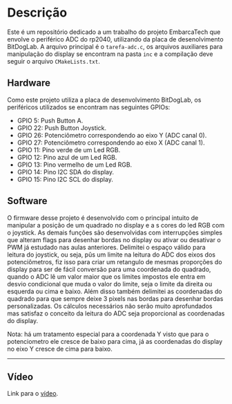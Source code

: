 # Descrição
  Este é um repositório dedicado a um trabalho do projeto EmbarcaTech que envolve o periférico ADC do rp2040, utilizando da placa de desenolvimento BitDogLab. A arquivo principal é o
`tarefa-adc.c`, os arquivos auxiliares para manipulação do display se encontram na pasta `inc` e a compilação deve seguir o arquivo `CMakeLists.txt`.

## Hardware 
  Como este projeto utiliza a placa de desenvolvimento BitDogLab, os periféricos utilizados se encontram nas seguintes GPIOs:
- GPIO 5: Push Button A.
- GPIO 22: Push Button Joystick.
- GPIO 26: Potenciômetro correspondendo ao eixo Y \(ADC canal 0\).
- GPIO 27: Potenciômetro correspondendo ao eixo X \(ADC canal 1\).
- GPIO 11: Pino verde de um Led RGB.
- GPIO 12: Pino azul de um Led RGB.
- GPIO 13: Pino vermelho de um Led RGB.
- GPIO 14: Pino I2C SDA do display.
- GPIO 15: Pino I2C SCL do display.

## Software
  O firmware desse projeto é desenvolvido com o principal intuito de manipular a posição de um quadrado no display e a s cores do led RGB com o joystick. As demais funções são desenvolvidas
com interrupções simples que alteram flags para desenhar bordas no display ou ativar ou desativar o PWM já estudado nas aulas anteriores. Delimitei o espaço válido para leitura do joystick,
ou seja, pûs um limite na leitura do ADC dos eixos dos potenciômetros, fiz isso para criar um retangulo de mesmas proporções do display para ser de fácil conversão para uma coordenada do quadrado,
quando o ADC lê um valor maior que os limites impostos ele entra em desvio condicional que muda o valor do limite, seja o limite da direita ou esquerda ou cima e baixo. Além disso também delimitei
as coordenadas do quadrado para que sempre deixe 3 pixels nas bordas para desenhar bordas personalizadas. Os cálculos necessários não serão muito aprofundados mas satisfaz o conceito da leitura do
ADC seja proporcional as coordenadas do display.

Nota: há um tratamento especial para a coordenada Y visto que para o potenciometro ele cresce de baixo para cima, já as coordenadas do display no eixo Y cresce de cima para baixo.

***

## Vídeo
  Link para o [vídeo](https://drive.google.com/file/d/1MbjbCnrPJT4OrwbNjGeZKD3WJA78Uood/view?usp=sharing).
